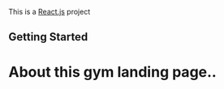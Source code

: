 This is a [React.js](https://react.dev/) project

## Getting Started

#  About this gym landing page..

